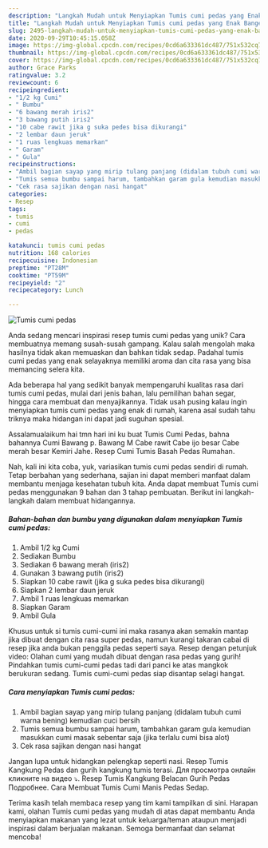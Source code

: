 ```yaml
---
description: "Langkah Mudah untuk Menyiapkan Tumis cumi pedas yang Enak Banget"
title: "Langkah Mudah untuk Menyiapkan Tumis cumi pedas yang Enak Banget"
slug: 2495-langkah-mudah-untuk-menyiapkan-tumis-cumi-pedas-yang-enak-banget
date: 2020-09-29T10:45:15.058Z
image: https://img-global.cpcdn.com/recipes/0cd6a633361dc487/751x532cq70/tumis-cumi-pedas-foto-resep-utama.jpg
thumbnail: https://img-global.cpcdn.com/recipes/0cd6a633361dc487/751x532cq70/tumis-cumi-pedas-foto-resep-utama.jpg
cover: https://img-global.cpcdn.com/recipes/0cd6a633361dc487/751x532cq70/tumis-cumi-pedas-foto-resep-utama.jpg
author: Grace Parks
ratingvalue: 3.2
reviewcount: 6
recipeingredient:
- "1/2 kg Cumi"
- " Bumbu"
- "6 bawang merah iris2"
- "3 bawang putih iris2"
- "10 cabe rawit jika g suka pedes bisa dikurangi"
- "2 lembar daun jeruk"
- "1 ruas lengkuas memarkan"
- " Garam"
- " Gula"
recipeinstructions:
- "Ambil bagian sayap yang mirip tulang panjang (didalam tubuh cumi warna bening) kemudian cuci bersih"
- "Tumis semua bumbu sampai harum, tambahkan garam gula kemudian masukkan cumi masak sebentar saja (jika terlalu cumi bisa alot)"
- "Cek rasa sajikan dengan nasi hangat"
categories:
- Resep
tags:
- tumis
- cumi
- pedas

katakunci: tumis cumi pedas 
nutrition: 168 calories
recipecuisine: Indonesian
preptime: "PT28M"
cooktime: "PT59M"
recipeyield: "2"
recipecategory: Lunch

---
```



![Tumis cumi pedas](https://img-global.cpcdn.com/recipes/0cd6a633361dc487/751x532cq70/tumis-cumi-pedas-foto-resep-utama.jpg)

Anda sedang mencari inspirasi resep tumis cumi pedas yang unik? Cara membuatnya memang susah-susah gampang. Kalau salah mengolah maka hasilnya tidak akan memuaskan dan bahkan tidak sedap. Padahal tumis cumi pedas yang enak selayaknya memiliki aroma dan cita rasa yang bisa memancing selera kita.

Ada beberapa hal yang sedikit banyak mempengaruhi kualitas rasa dari tumis cumi pedas, mulai dari jenis bahan, lalu pemilihan bahan segar, hingga cara membuat dan menyajikannya. Tidak usah pusing kalau ingin menyiapkan tumis cumi pedas yang enak di rumah, karena asal sudah tahu triknya maka hidangan ini dapat jadi suguhan spesial.

Assalamualaikum hai tmn hari ini ku buat Tumis Cumi Pedas, bahna bahannya Cumi Bawang p. Bawang M Cabe rawit Cabe ijo besar Cabe merah besar Kemiri Jahe. Resep Cumi Tumis Basah Pedas Rumahan.


Nah, kali ini kita coba, yuk, variasikan tumis cumi pedas sendiri di rumah. Tetap berbahan yang sederhana, sajian ini dapat memberi manfaat dalam membantu menjaga kesehatan tubuh kita. Anda dapat membuat Tumis cumi pedas menggunakan 9 bahan dan 3 tahap pembuatan. Berikut ini langkah-langkah dalam membuat hidangannya.

<!--inarticleads1-->

##### Bahan-bahan dan bumbu yang digunakan dalam menyiapkan Tumis cumi pedas:

1. Ambil 1/2 kg Cumi
1. Sediakan  Bumbu
1. Sediakan 6 bawang merah (iris2)
1. Gunakan 3 bawang putih (iris2)
1. Siapkan 10 cabe rawit (jika g suka pedes bisa dikurangi)
1. Siapkan 2 lembar daun jeruk
1. Ambil 1 ruas lengkuas memarkan
1. Siapkan  Garam
1. Ambil  Gula


Khusus untuk si tumis cumi-cumi ini maka rasanya akan semakin mantap jika dibuat dengan cita rasa super pedas, namun kurangi takaran cabai di resep jika anda bukan penggila pedas seperti saya. Resep dengan petunjuk video: Olahan cumi yang mudah dibuat dengan rasa pedas yang gurih! Pindahkan tumis cumi-cumi pedas tadi dari panci ke atas mangkok berukuran sedang. Tumis cumi-cumi pedas siap disantap selagi hangat. 

<!--inarticleads2-->

##### Cara menyiapkan Tumis cumi pedas:

1. Ambil bagian sayap yang mirip tulang panjang (didalam tubuh cumi warna bening) kemudian cuci bersih
1. Tumis semua bumbu sampai harum, tambahkan garam gula kemudian masukkan cumi masak sebentar saja (jika terlalu cumi bisa alot)
1. Cek rasa sajikan dengan nasi hangat


Jangan lupa untuk hidangkan pelengkap seperti nasi. Resep Tumis Kangkung Pedas dan gurih kangkung tumis terasi. Для просмотра онлайн кликните на видео ⤵. Resep Tumis Kangkung Belacan Gurih Pedas Подробнее. Cara Membuat Tumis Cumi Manis Pedas Sedap. 

Terima kasih telah membaca resep yang tim kami tampilkan di sini. Harapan kami, olahan Tumis cumi pedas yang mudah di atas dapat membantu Anda menyiapkan makanan yang lezat untuk keluarga/teman ataupun menjadi inspirasi dalam berjualan makanan. Semoga bermanfaat dan selamat mencoba!
